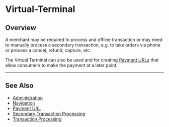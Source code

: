 # Virtual-Terminal

## Overview

A merchant may be required to process and offline transaction or may need to manually process a secondary transaction, e.g. to take orders via phone or process a cancel, refund, capture, etc.

The Virtual Terminal can also be used and for creating [Payment URLs](../Payment-URL/Payment-URL.md) that allow consumers to make the payment at a later point.

---

## See Also

- [Administration](url)
- [Navigation](url)
- [Payment URL](url)
- [Secondary Transaction Processing](url)
- [Transaction Processing](url)